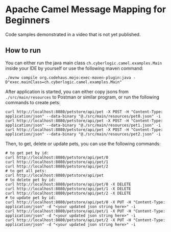 # Apache Camel Message Mapping for Beginners
Code samples demonstrated in a video that is not yet published.

## How to run
You can either run the java main class `ch.cyberlogic.camel.examples.Main` inside your IDE by yourself or use the following maven command:
```shell script
./mvnw compile org.codehaus.mojo:exec-maven-plugin:java -D"exec.mainClass=ch.cyberlogic.camel.examples.Main"
```
After application is started, you can either copy jsons from `./src/main/resources` to Postman or similar program, or run the following commands to create pets:
```shell script
curl http://localhost:8080/petstore/api/pet -X POST -H "Content-Type: application/json" --data-binary "@./src/main/resources/pet0.json" -i
curl http://localhost:8080/petstore/api/pet -X POST -H "Content-Type: application/json" --data-binary "@./src/main/resources/pet1.json" -i
curl http://localhost:8080/petstore/api/pet -X POST -H "Content-Type: application/json" --data-binary "@./src/main/resources/pet2.json" -i
```
Then, to get, delete or update pets, you can use the following commands:
```shell
# to get pet by id:
curl http://localhost:8080/petstore/api/pet/0
curl http://localhost:8080/petstore/api/pet/1
curl http://localhost:8080/petstore/api/pet/2
# to get all pets:
curl http://localhost:8080/petstore/api/pet
# to delete pet by id:
curl http://localhost:8080/petstore/api/pet/0 -X DELETE
curl http://localhost:8080/petstore/api/pet/1 -X DELETE
curl http://localhost:8080/petstore/api/pet/2 -X DELETE
# to update pet by id:
curl http://localhost:8080/petstore/api/pet/0 -X PUT -H "Content-Type: application/json" -d "<your updated json string here>" -i
curl http://localhost:8080/petstore/api/pet/1 -X PUT -H "Content-Type: application/json" -d "<your updated json string here>" -i
curl http://localhost:8080/petstore/api/pet/2 -X PUT -H "Content-Type: application/json" -d "<your updated json string here>" -i
```
